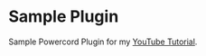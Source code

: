 # Sample Plugin
Sample Powercord Plugin for my [YouTube Tutorial](https://www.youtube.com/playlist?list=PLi4GFNqnLT-i4XrkkZP5Pv30y1yKppVF2).
